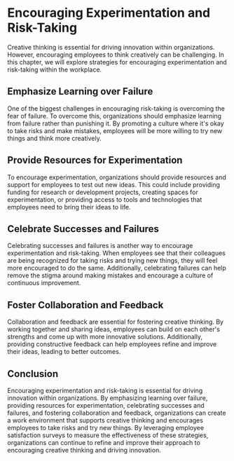 # Encouraging Experimentation and Risk-Taking

Creative thinking is essential for driving innovation within organizations. However, encouraging employees to think creatively can be challenging. In this chapter, we will explore strategies for encouraging experimentation and risk-taking within the workplace.

Emphasize Learning over Failure
-------------------------------

One of the biggest challenges in encouraging risk-taking is overcoming the fear of failure. To overcome this, organizations should emphasize learning from failure rather than punishing it. By promoting a culture where it's okay to take risks and make mistakes, employees will be more willing to try new things and think more creatively.

Provide Resources for Experimentation
-------------------------------------

To encourage experimentation, organizations should provide resources and support for employees to test out new ideas. This could include providing funding for research or development projects, creating spaces for experimentation, or providing access to tools and technologies that employees need to bring their ideas to life.

Celebrate Successes and Failures
--------------------------------

Celebrating successes and failures is another way to encourage experimentation and risk-taking. When employees see that their colleagues are being recognized for taking risks and trying new things, they will feel more encouraged to do the same. Additionally, celebrating failures can help remove the stigma around making mistakes and encourage a culture of continuous improvement.

Foster Collaboration and Feedback
---------------------------------

Collaboration and feedback are essential for fostering creative thinking. By working together and sharing ideas, employees can build on each other's strengths and come up with more innovative solutions. Additionally, providing constructive feedback can help employees refine and improve their ideas, leading to better outcomes.

Conclusion
----------

Encouraging experimentation and risk-taking is essential for driving innovation within organizations. By emphasizing learning over failure, providing resources for experimentation, celebrating successes and failures, and fostering collaboration and feedback, organizations can create a work environment that supports creative thinking and encourages employees to take risks and try new things. By leveraging employee satisfaction surveys to measure the effectiveness of these strategies, organizations can continue to refine and improve their approach to encouraging creative thinking and driving innovation.
